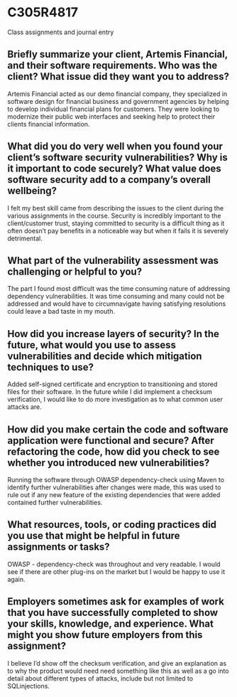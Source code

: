 # C305R4817
Class assignments and journal entry


Briefly summarize your client, Artemis Financial, and their software requirements. Who was the client? What issue did they want you to address?
--------------------------------------------------------------------------------------------------------------------------------------------------------------------------
Artemis Financial acted as our demo financial company, they specialized in software design for financial business and government agencies by helping to develop individual financial plans for customers. They were looking to modernize their public web interfaces and seeking help to protect their clients financial information. 

What did you do very well when you found your client’s software security vulnerabilities? Why is it important to code securely? What value does software security add to a company’s overall wellbeing?
--------------------------------------------------------------------------------------------------------------------------------------------------------------------------
I felt my best skill came from describing the issues to the client during the various assignments in the course. Security is incredibly important to the client/customer trust, staying committed to security is a difficult thing as it often doesn’t pay benefits in a noticeable way but when it fails it is severely detrimental. 

What part of the vulnerability assessment was challenging or helpful to you?
--------------------------------------------------------------------------------------------------------------------------------------------------------------------------
The part I found most difficult was the time consuming nature of addressing dependency vulnerabilities. It was time consuming and many could not be addressed and would have to circumnavigate having satisfying resolutions could leave a bad taste in my mouth. 

How did you increase layers of security? In the future, what would you use to assess vulnerabilities and decide which mitigation techniques to use?
--------------------------------------------------------------------------------------------------------------------------------------------------------------------------
Added self-signed certificate and encryption to transitioning and stored files for their software. In the future while I did implement a checksum verification, I would like to do more investigation as to what common user attacks are. 

How did you make certain the code and software application were functional and secure? After refactoring the code, how did you check to see whether you introduced new vulnerabilities?
--------------------------------------------------------------------------------------------------------------------------------------------------------------------------
Running the software through OWASP dependency-check using Maven to identify further vulnerabilities after changes were made, this was used to rule out if any new feature of the existing dependencies that were added contained further vulnerabilities.  

What resources, tools, or coding practices did you use that might be helpful in future assignments or tasks?
--------------------------------------------------------------------------------------------------------------------------------------------------------------------------
OWASP - dependency-check was throughout and very readable. I would see if there are other plug-ins on the market but I would be happy to use it again. 

Employers sometimes ask for examples of work that you have successfully completed to show your skills, knowledge, and experience. What might you show future employers from this assignment?
--------------------------------------------------------------------------------------------------------------------------------------------------------------------------
I believe I’d show off the checksum verification, and give an explanation as to why the product would need need something like this as well as a go into detail about different types of attacks, include but not limited to SQLinjections. 

